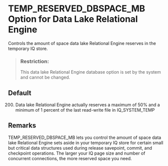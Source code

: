 <!-- loioa6625f3384f21015958ed54e3af571e1 -->

# TEMP\_RESERVED\_DBSPACE\_MB Option for Data Lake Relational Engine

Controls the amount of space data lake Relational Engine reserves in the temporary IQ store.



> ### Restriction:  
> This data lake Relational Engine database option is set by the system and cannot be changed.



<a name="loioa6625f3384f21015958ed54e3af571e1__iq_refso_1043"/>

## Default

200. Data lake Relational Engine actually reserves a maximum of 50% and a minimum of 1 percent of the last read-write file in IQ\_SYSTEM\_TEMP



<a name="loioa6625f3384f21015958ed54e3af571e1__iq_refso_1045"/>

## Remarks

TEMP\_RESERVED\_DBSPACE\_MB lets you control the amount of space data lake Relational Engine sets aside in your temporary IQ store for certain small but critical data structures used during release savepoint, commit, and checkpoint operations. The larger your IQ page size and number of concurrent connections, the more reserved space you need.

